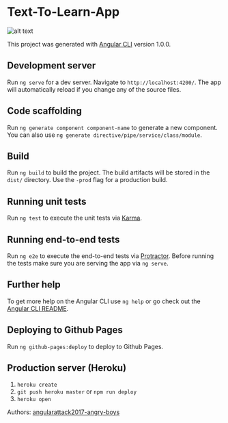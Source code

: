 # Text-To-Learn-App

![alt text](https://raw.githubusercontent.com/sani-banani/text-to-learn/master/src/assets/welcome.png)

This project was generated with [Angular CLI](https://github.com/angular/angular-cli) version 1.0.0.

## Development server

Run `ng serve` for a dev server. Navigate to `http://localhost:4200/`. The app will automatically reload if you change any of the source files.

## Code scaffolding

Run `ng generate component component-name` to generate a new component. You can also use `ng generate directive/pipe/service/class/module`.

## Build

Run `ng build` to build the project. The build artifacts will be stored in the `dist/` directory. Use the `-prod` flag for a production build.

## Running unit tests

Run `ng test` to execute the unit tests via [Karma](https://karma-runner.github.io).

## Running end-to-end tests

Run `ng e2e` to execute the end-to-end tests via [Protractor](http://www.protractortest.org/).
Before running the tests make sure you are serving the app via `ng serve`.

## Further help

To get more help on the Angular CLI use `ng help` or go check out the [Angular CLI README](https://github.com/angular/angular-cli/blob/master/README.md).

## Deploying to Github Pages

Run `ng github-pages:deploy` to deploy to Github Pages.

## Production server (Heroku)
1. `heroku create`
2. `git push heroku master` or `npm run deploy`
3. `heroku open`

Authors: [angularattack2017-angry-boys](https://github.com/Hackbit/angularattack2017-angry-boys)
